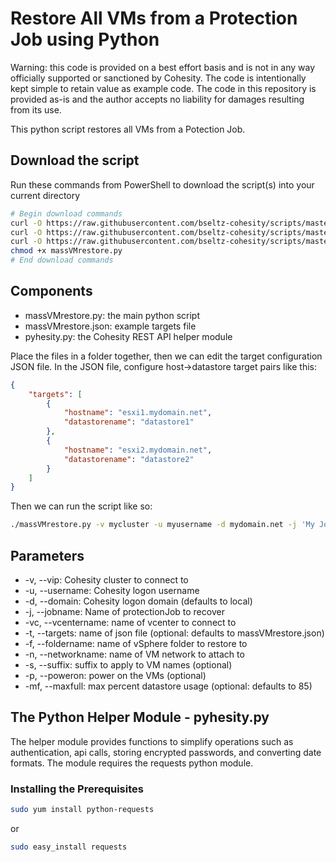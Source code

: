 # Restore All VMs from a Protection Job using Python

Warning: this code is provided on a best effort basis and is not in any way officially supported or sanctioned by Cohesity. The code is intentionally kept simple to retain value as example code. The code in this repository is provided as-is and the author accepts no liability for damages resulting from its use.

This python script restores all VMs from a Potection Job.

## Download the script

Run these commands from PowerShell to download the script(s) into your current directory

```bash
# Begin download commands
curl -O https://raw.githubusercontent.com/bseltz-cohesity/scripts/master/python/massVMrestore/massVMrestore.py
curl -O https://raw.githubusercontent.com/bseltz-cohesity/scripts/master/python/massVMrestore/massVMrestore.json
curl -O https://raw.githubusercontent.com/bseltz-cohesity/scripts/master/python/massVMrestore/pyhesity.py
chmod +x massVMrestore.py
# End download commands
```

## Components

* massVMrestore.py: the main python script
* massVMrestore.json: example targets file
* pyhesity.py: the Cohesity REST API helper module

Place the files in a folder together, then we can edit the target configuration JSON file. In the JSON file, configure host->datastore target pairs like this:

```json
{
    "targets": [
        {
            "hostname": "esxi1.mydomain.net",
            "datastorename": "datastore1"
        },
        {
            "hostname": "esxi2.mydomain.net",
            "datastorename": "datastore2"
        }
    ]
}
```

Then we can run the script like so:

```bash
./massVMrestore.py -v mycluster -u myusername -d mydomain.net -j 'My Job' -vc vcenter.mydomain.net -n 'VM Network'
```

## Parameters

* -v, --vip: Cohesity cluster to connect to
* -u, --username: Cohesity logon username
* -d, --domain: Cohesity logon domain (defaults to local)
* -j, --jobname: Name of protectionJob to recover
* -vc, --vcentername: name of vcenter to connect to
* -t, --targets: name of json file (optional: defaults to massVMrestore.json)
* -f, --foldername: name of vSphere folder to restore to
* -n, --networkname: name of VM network to attach to
* -s, --suffix: suffix to apply to VM names (optional)
* -p, --poweron: power on the VMs (optional)
* -mf, --maxfull: max percent datastore usage (optional: defaults to 85)

## The Python Helper Module - pyhesity.py

The helper module provides functions to simplify operations such as authentication, api calls, storing encrypted passwords, and converting date formats. The module requires the requests python module.

### Installing the Prerequisites

```bash
sudo yum install python-requests
```

or

```bash
sudo easy_install requests
```
